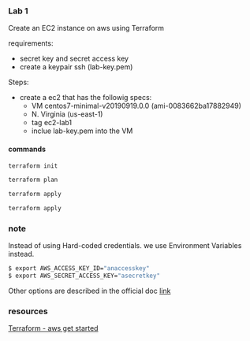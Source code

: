

### Lab 1
Create an EC2 instance on aws using Terraform

requirements:
- secret key and secret access key 
- create a keypair ssh (lab-key.pem)

Steps:
* create a ec2 that has the followig specs:
    * VM centos7-minimal-v20190919.0.0 (ami-0083662ba17882949)
    * N. Virginia (us-east-1)
    * tag ec2-lab1
    * inclue lab-key.pem into the VM




#### commands 

``` bash
terraform init

terraform plan

terraform apply

terraform apply
```

### note 
Instead of using Hard-coded credentials. we use Environment Variables instead.
``` bash 
$ export AWS_ACCESS_KEY_ID="anaccesskey"
$ export AWS_SECRET_ACCESS_KEY="asecretkey"
```
Other options are described in the official doc [link](https://registry.terraform.io/providers/hashicorp/aws/latest/docs)


### resources
[Terraform - aws get started](https://learn.hashicorp.com/tutorials/terraform/infrastructure-as-code?in=terraform/aws-get-started)